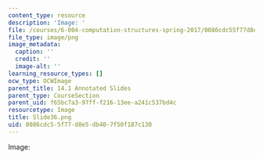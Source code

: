 ```yaml
---
content_type: resource
description: 'Image: '
file: /courses/6-004-computation-structures-spring-2017/0086cdc55f77d8e5db407f50f187c130_Slide36.png
file_type: image/png
image_metadata:
  caption: ''
  credit: ''
  image-alt: ''
learning_resource_types: []
ocw_type: OCWImage
parent_title: 14.1 Annotated Slides
parent_type: CourseSection
parent_uid: f65bc7a3-97ff-f216-13ee-a241c537bd4c
resourcetype: Image
title: Slide36.png
uid: 0086cdc5-5f77-d8e5-db40-7f50f187c130
---
```

Image: 

